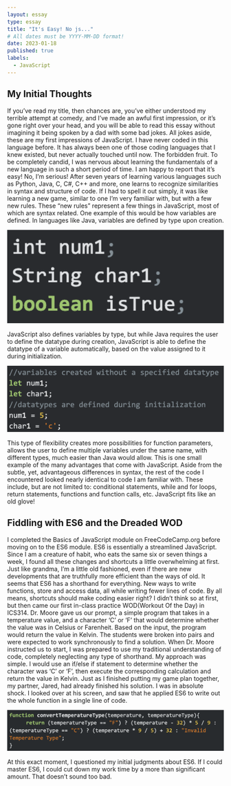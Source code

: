 ```yaml
---
layout: essay
type: essay
title: "It's Easy! No js..."
# All dates must be YYYY-MM-DD format!
date: 2023-01-18
published: true
labels:
  - JavaScript
---
```


## My Initial Thoughts

If you’ve read my title, then chances are, you’ve either understood my terrible attempt at comedy,  and I’ve made an awful first impression, or it’s gone right over your head, and you will be able to read this essay without imagining it being spoken by a dad with some bad jokes. All jokes aside, these are my first impressions of JavaScript. I have never coded in this language before. It has always been one of those coding languages that I knew existed, but never actually touched until now. The forbidden fruit. To be completely candid, I was nervous about learning the fundamentals of a new language in such a short period of time. I am happy to report that it’s easy! No, I’m serious! After seven years of learning various languages such as Python, Java, C, C#, C++ and more, one learns to recognize similarities in syntax and structure of code. If I had to spell it out simply, it was like learning a new game, similar to one I’m very familiar with, but with a few new rules. These “new rules” represent a few things in JavaScript, most of which are syntax related. One example of this would be how variables are defined. In languages like Java, variables are defined by type upon creation.

<div class="text-center p-4">
  <img width="620px" 
       src="../img/jsFirst/js1.png"
       class="img-thumbnail" >
</div>

JavaScript also defines variables by type, but while Java requires the user to define the datatype during creation, JavaScript is able to define the datatype of a variable automatically, based on the value assigned to it during initialization.

<div class="text-center p-4">
  <img width="620px" 
       src="../img/jsFirst/js2.png"
       class="img-thumbnail" >
</div>

This type of flexibility creates more possibilities for function parameters, allows the user to define multiple variables under the same name, with different types, much easier than Java would allow. This is one small example of the many advantages that come with JavaScript. Aside from the subtle, yet, advantageous differences in syntax, the rest of the code I encountered looked nearly identical to code I am familiar with. These include, but are not limited to: conditional statements, while and for loops, return statements, functions and function calls, etc. JavaScript fits like an old glove!

## Fiddling with ES6 and the Dreaded WOD

I completed the Basics of JavaScript module on FreeCodeCamp.org before moving on to the ES6 module. ES6 is essentially a streamlined JavaScript. Since I am a creature of habit, who eats the same six or seven things a week, I found all these changes and shortcuts a little overwhelming at first. Just like grandma, I’m a little old fashioned, even if there are new developments that are truthfully more efficient than the ways of old. It seems that ES6 has a shorthand for everything. New ways to write functions, store and access data, all while writing fewer lines of code. 
By all means, shortcuts should make coding easier right? I didn’t think so at first, but then came our first in-class practice WOD(Workout Of the Day) in ICS314. Dr. Moore gave us our prompt, a simple program that takes in a temperature value, and a character ‘C’ or ‘F’ that would determine whether the value was in Celsius or Farenheit. Based on the input, the program would return the value in Kelvin. The students were broken into pairs and were expected to work synchronously to find a solution. When Dr. Moore instructed us to start, I was prepared to use my traditional understanding of code, completely neglecting any type of shorthand. My approach was simple. I would use an if/else if statement to determine whether the character was ‘C’ or ‘F’, then execute the corresponding calculation and return the value in Kelvin. Just as I finished putting my game plan together, my partner, Jared, had already finished his solution. I was in absolute shock. I looked over at his screen, and saw that he applied ES6 to write out the whole function in a single line of code.

<div class="text-center p-4">
  <img width="620px" 
       src="../img/jsFirst/js3.png"
       class="img-thumbnail" >
</div>

At this exact moment, I questioned my initial judgments about ES6. If I could master ES6, I could cut down my work time by a more than significant amount. That doesn’t sound too bad.
